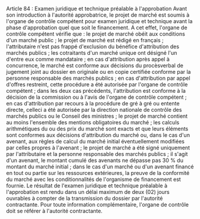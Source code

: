 Article 84 : Examen juridique et technique préalable à
l'approbation
Avant son introduction à l'autorité approbatrice, le projet de marché
est soumis à l'organe de contrôle compétent pour examen juridique et
technique avant la phase d'approbation quel que soit le financement.
A cet effet, l'organe de contrôle compétent vérifie que :
le projet de marché obéit aux conditions d'un marché public ;
le projet de marché est rédigé en français ;
l'attributaire n'est pas frappé d'exclusion du bénéfice
d'attribution des marchés publics ;
les cotraitants d'un marché unique ont désigné l'un d'entre eux
comme mandataire ;
en cas d'attribution après appel à concurrence, le marché est
conforme aux décisions du procèsverbal de jugement joint au dossier
en originale ou en copie certifiée conforme par la personne
responsable des marchés publics ;
en cas d'attribution par appel d'offres restreint, cette procédure a
été autorisée par l'organe de contrôle compétent ;
dans les deux cas précédents, l'attribution est conforme à la
décision de la commission ou à l'avis de l'organe de contrôle
compétent ;
en cas d'attribution par recours à la procédure de gré à gré ou
entente directe, celleci a été autorisée par la direction nationale
de contrôle des marchés publics ou le Conseil des ministres ;
le projet de marché contient au moins l'ensemble des mentions
obligatoires du marché ;
les calculs arithmétiques du ou des prix du marché sont exacts et que
leurs éléments sont conformes aux décisions d'attribution du marché
ou, dans le cas d'un avenant, aux règles de calcul du marché initial
éventuellement modifiées par celles propres à l'avenant ;
le projet de marché a été signé uniquement par l'attributaire et la
personne responsable des marchés publics ;
il s'agit d'un avenant, le montant cumulé des avenants ne dépasse
pas 30 % du montant du marché initial ;
dans le cas d'un marché ou d'un avenant financé en tout ou partie
sur les ressources extérieures, la preuve de la conformité du marché
avec les conditionnalités de l'organisme de financement est fournie.
Le résultat de l'examen juridique et technique préalable à
l'approbation est rendu dans un délai maximum de deux (02) jours
ouvrables à compter de la transmission du dossier par l'autorité
contractante.
Pour toute information complémentaire, l'organe de contrôle doit se
référer à l'autorité contractante.